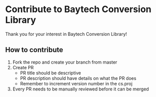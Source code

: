# Contribute to Baytech Conversion Library

Thank you for your interest in Baytech Conversion Library!

## How to contribute

1. Fork the repo and create your branch from master
1. Create PR
    * PR title should be descriptive
    * PR description should have details on what the PR does
    * Remember to increment version number in the cs.proj
1. Every PR needs to be manually reviewed before it can be merged